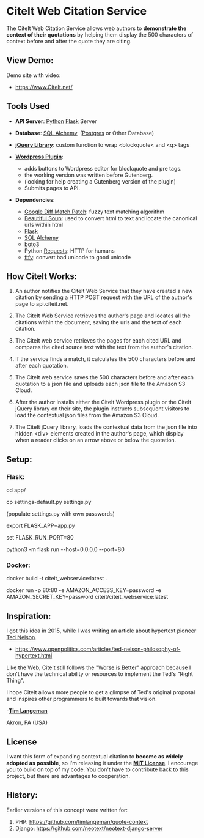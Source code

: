 # CiteIt Web Citation Service

The CiteIt Web Citation Service allows web authors
to **demonstrate the context of their quotations** by helping them display the
500 characters of context before and after the quote they are citing.

## View Demo: ##
Demo site with video:
  * https://www.CiteIt.net/

## Tools Used ##
  * **API Server**: [Python](https://www.python.org/) [Flask](http://flask.pocoo.org/) Server
  * **Database**: [SQL Alchemy](https://www.sqlalchemy.org/), 
                  ([Postgres](https://www.postgresql.org/) or Other Database)
  * **[jQuery Library](https://github.com/CiteIt/citeit-jquery)**: custom function to wrap &lt;blockquote&lt; and &lt;q&gt; tags
  * **[Wordpress Plugin](https://github.com/CiteIt/citeit-wordpress)**: 
    * adds buttons to Wordpress editor for blockquote and pre tags.
    * the working version was written before  Gutenberg.
    * (looking for help creating a Gutenberg version of the plugin)
    * Submits pages to API.
    
  * **Dependencies**: 
    * [Google Diff Match Patch](https://code.google.com/archive/p/google-diff-match-patch/):
        fuzzy text matching algorithm
    * [Beautiful Soup](https://www.crummy.com/software/BeautifulSoup/): used to convert html 
        to text and locate the canonical urls within html
    * [Flask](https://palletsprojects.com/p/flask/)
    * [SQL Alchemy](https://www.sqlalchemy.org/)
    * [boto3](https://github.com/boto/boto3)
    * Python [Requests](http://docs.python-requests.org/en/master/): HTTP for humans
    * [ftfy](http://ftfy.readthedocs.io/en/latest/): convert bad unicode to good unicode
              


## How CiteIt Works:

1. An author notifies the CiteIt Web Service that they have created a new
citation by sending a HTTP POST request with the URL of the author's page 
to api.citeit.net.

1. The CiteIt Web Service retrieves the author's page and locates all the
citations within the document, saving the urls and the text of each citation.

1. The CiteIt web service retrieves the pages for each cited URL and
compares the cited source text with the text from the author's citation.

1. If the service finds a match, it calculates the 500 characters before
and after each quotation.

1. The CiteIt web service saves the 500 characters before and after each
quotation to a json file and uploads each json file to the Amazon S3 Cloud.

1. After the author installs either the CiteIt Wordpress plugin
or the CiteIt jQuery library on their site, the plugin instructs subsequent
visitors to load the contextual json files from the Amazon S3 Cloud.

1. The CiteIt jQuery library, loads the contextual data from the json file
into hidden &lt;div&gt; elements created in the author's page, which display when
a reader clicks on an arrow above or below the quotation.

## Setup:

### Flask:
cd app/

cp settings-default.py settings.py

(populate settings.py with own passwords)

export FLASK_APP=app.py

set FLASK_RUN_PORT=80

python3 -m flask run --host=0.0.0.0 --port=80

### Docker:
docker build -t citeit_webservice:latest .

docker run -p 80:80 -e AMAZON_ACCESS_KEY=password -e AMAZON_SECRET_KEY=password citeit/citeit_webservice:latest

## Inspiration:
I got this idea in 2015, while I was writing an article about hypertext pioneer
[Ted Nelson](https://en.wikipedia.org/wiki/Ted_Nelson).

  * https://www.openpolitics.com/articles/ted-nelson-philosophy-of-hypertext.html

Like the Web, CiteIt still follows the "[Worse is Better](https://www.dreamsongs.com/RiseOfWorseIsBetter.html)" approach because I don't have the technical ability or resources to implement the 
Ted's "Right Thing".

I hope CiteIt allows more people to get a glimpse of Ted's original proposal and 
inspires other programmers to built towards that vision.

-**[Tim Langeman](https://www.openpolitics.com/tim/)**

Akron, PA (USA)

## License ##
I want this form of expanding contextual citation to **become as widely adopted as possible**, so I'm releasing it under 
the **[MIT License](https://opensource.org/licenses/MIT)**.  I encourage you to build on top of my code.  You don't have to 
contribute back to this project, but there are advantages to cooperation.


## History:
Earlier versions of this concept were written for:
1. PHP: https://github.com/timlangeman/quote-context
1. Django: https://github.com/neotext/neotext-django-server
